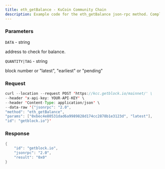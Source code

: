 ```yaml
---
title: eth_getBalance - KuCoin Community Chain
description: Example code for the eth_getBalance json-rpc method. Сomplete guide on how to use eth_getBalance json-rpc in GetBlock.io Web3 documentation.
---
```


### Parameters


`DATA` - string

address to check for balance.

`QUANTITY|TAG` - string

block number or "latest", "earliest" or "pending"

### Request

``` java
curl --location --request POST 'https://kcc.getblock.io/mainnet/' \
--header 'x-api-key: YOUR-API-KEY' \
--header 'Content-Type: application/json' \
--data-raw '{"jsonrpc": "2.0",
"method": "eth_getBalance",
"params": ["0xbec4e80531dad6a9989828d174cc2878b1e3123d", "latest"],
"id": "getblock.io"}'
```

###  Response

``` java
{
    "id": "getblock.io",
    "jsonrpc": "2.0",
    "result": "0x0"
}
```

